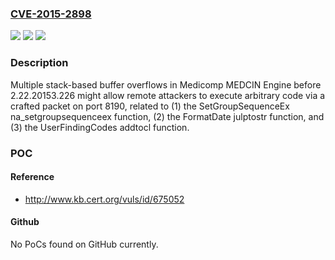 ### [CVE-2015-2898](https://cve.mitre.org/cgi-bin/cvename.cgi?name=CVE-2015-2898)
![](https://img.shields.io/static/v1?label=Product&message=n%2Fa&color=blue)
![](https://img.shields.io/static/v1?label=Version&message=n%2Fa&color=blue)
![](https://img.shields.io/static/v1?label=Vulnerability&message=n%2Fa&color=brighgreen)

### Description

Multiple stack-based buffer overflows in Medicomp MEDCIN Engine before 2.22.20153.226 might allow remote attackers to execute arbitrary code via a crafted packet on port 8190, related to (1) the SetGroupSequenceEx na_setgroupsequenceex function, (2) the FormatDate julptostr function, and (3) the UserFindingCodes addtocl function.

### POC

#### Reference
- http://www.kb.cert.org/vuls/id/675052

#### Github
No PoCs found on GitHub currently.

